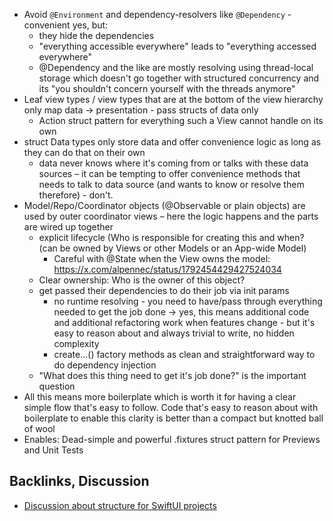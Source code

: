 * Avoid `@Environment` and dependency-resolvers like `@Dependency` -  convenient yes, but:
	* they hide the dependencies
	* "everything accessible everywhere" leads to "everything accessed everywhere"
	* @Dependency and the like are mostly resolving using thread-local storage which doesn't go together with structured concurrency and its "you shouldn't concern yourself with the threads anymore"
* Leaf view types / view types that are at the bottom of the view hierarchy only map data -> presentation - pass structs of data only
	* Action struct pattern for everything such a View cannot handle on its own
* struct Data types only store data and offer convenience logic as long as they can do that on their own
	* data never knows where it's coming from or talks with these data sources – it can be tempting to offer convenience methods that needs to talk to data source (and wants to know or resolve them therefore) - don't.
* Model/Repo/Coordinator objects (@Observable or plain objects) are used by outer coordinator views – here the logic happens and the parts are wired up together
	- explicit lifecycle (Who is responsible for creating this and when? (can be owned by Views or other Models or an App-wide Model)
		- Careful with @State when the View owns the model: https://x.com/alpennec/status/1792454429427524034
	- Clear ownership: Who is the owner of this object? 
	- get passed their dependencies to do their job via init params
		- no runtime resolving - you need to have/pass through everything needed to get the job done -> yes, this means additional code and additional refactoring work when features change - but it's easy to reason about and always trivial to write, no hidden complexity
		* create...() factory methods as clean and straightforward way to do dependency injection
	* "What does this thing need to get it's job done?" is the important question
* All this means more boilerplate which is worth it for having a clear simple flow that's easy to follow. Code that's easy to reason about with boilerplate to enable this clarity is better than a compact but knotted ball of wool
* Enables: Dead-simple and powerful .fixtures struct pattern for Previews and Unit Tests

## Backlinks, Discussion

* [Discussion about structure for SwiftUI projects](https://mastodon.social/@bzf/115292975087559884)